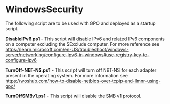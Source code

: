 # WindowsSecurity

The following script are to be used with GPO and deployed as a startup script.

**DisableIPv6.ps1** - This script will disable IPv6 and related IPv6 components on a computer excluding the $Exclude computer. For more reference see https://learn.microsoft.com/en-US/troubleshoot/windows-server/networking/configure-ipv6-in-windows#use-registry-key-to-configure-ipv6

**TurnOff-NBT-NS.ps1** - This script will turn off NBT-NS for each adapter present in the operating system. For more information see https://woshub.com/how-to-disable-netbios-over-tcpip-and-llmnr-using-gpo/

**TurnOffSMBv1.ps1** - This script will disable the SMB v1 protocol.
